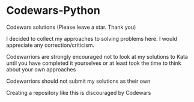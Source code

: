 # Codewars-Python
Codewars solutions (Please leave a star. Thank you)

I decided to collect my approaches to solving problems here. I would appreciate any correction/criticism.

Codewarriors are strongly encouraged not to look at my solutions to Kata until you have completed it yourselves or at least took the time to think about your own approaches

Codewarriors should not submit my solutions as their own

Creating a repository like this is discouraged by Codewars
